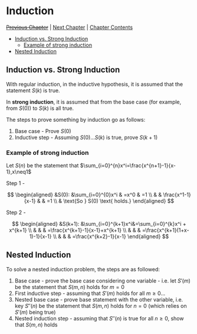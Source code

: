 # Induction <!-- omit in toc -->

[~~Previous Chapter~~][prev] | [Next Chapter][next] | [Chapter Contents][index]

[prev]: ./
[next]: ./02onotation
[index]: ../index

- [Induction vs. Strong Induction](#induction-vs-strong-induction)
  - [Example of strong induction](#example-of-strong-induction)
- [Nested Induction](#nested-induction)

## Induction vs. Strong Induction

With regular induction, in the inductive hypothesis, it is assumed that the statement $S(k)$ is true.

In **strong induction**, it is assumed that from the base case (for example, from $S(0)$) to $S(k)$ is all true.

The steps to prove something by induction go as follows:

1. Base case - Prove $S(0)$
2. Inductive step - Assuming $S(0)...S(k)$ is true, prove $S(k+1)$

### Example of strong induction

Let $S(n)$ be the statement that $\sum_{i=0}^{n}x^i=\frac{x^{n+1}-1}{x-1},x\neq1$

Step 1 -

$$
\begin{aligned}
&S(0): &\sum_{i=0}^{0}x^i & =x^0 & =1 \\
& & \frac{x^1-1}{x-1} & & =1 \\
& \text{So } S(0) \text{ holds.}
\end{aligned}
$$

Step 2 -

$$
\begin{aligned}
&S(k+1): &\sum_{i=0}^{k+1}x^i&=\sum_{i=0}^{k}x^i + x^{k+1} \\
& & & =\frac{x^{k+1}-1}{x-1}+x^{k+1} \\
& & & =\frac{x^{k+1}(1+x-1)-1}{x-1} \\
& & & =\frac{x^{k+2}-1}{x-1}
\end{aligned}
$$

## Nested Induction

To solve a nested induction problem, the steps are as followed:

1. Base case - prove the base case considering one variable - i.e. let $S'(m)$ be the statement that $S(m,n)$ holds for $m = 0$
2. First inductive step - assuming that $S'(m)$ holds for all $m \geq 0$...
3. Nested base case - prove base statement with the other variable, i.e. key $S''(n)$ be the statement that $S(m, n)$ holds for $n = 0$ (which relies on $S'(m)$ being true)
4. Nested induction step - assuming that $S''(n)$ is true for all $n \geq 0$, show that $S(m,n)$ holds
